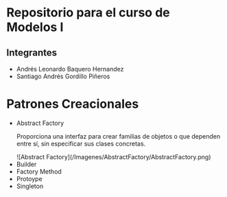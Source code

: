 <h1>Repositorio para el curso de Modelos I</h1>

<h2>Integrantes</h2>
<ul>
  <li>Andrés Leonardo Baquero Hernandez</li>
  <li>Santiago Andrés Gordillo Piñeros</li>
</ul>

<h1>Patrones Creacionales</h1>

<ul>
  <li>
    Abstract Factory
    <p>Proporciona una interfaz para crear familias de objetos o que dependen entre sí, sin especificar sus clases concretas.</p>
    ![Abstract Factory](/Imagenes/AbstractFactory/AbstractFactory.png)
    
  </li>
  <li>Builder</li>
  <li>Factory Method</li>
  <li>Protoype</li>
  <li>Singleton</li>
</ul>
